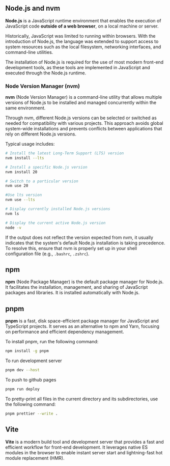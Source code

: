 ## Node.js and nvm

**Node.js** is a JavaScript runtime environment that enables the execution of JavaScript code **outside of a web browser**, on a local machine or server.

Historically, JavaScript was limited to running within browsers. With the introduction of Node.js, the language was extended to support access to system resources such as the local filesystem, networking interfaces, and command-line utilities.

The installation of Node.js is required for the use of most modern front-end development tools, as these tools are implemented in JavaScript and executed through the Node.js runtime.

### Node Version Manager (nvm)

**nvm** (Node Version Manager) is a command-line utility that allows multiple versions of Node.js to be installed and managed concurrently within the same environment.

Through nvm, different Node.js versions can be selected or switched as needed for compatibility with various projects. This approach avoids global system-wide installations and prevents conflicts between applications that rely on different Node.js versions.

Typical usage includes:

```bash
# Install the latest Long-Term Support (LTS) version
nvm install --lts

# Install a specific Node.js version
nvm install 20

# Switch to a particular version
nvm use 20

#Use lts version
nvm use --lts

# Display currently installed Node.js versions
nvm ls

# Display the current active Node.js version
node -v
```

If the output does not reflect the version expected from nvm, it usually indicates that the system's default Node.js installation is taking precedence. To resolve this, ensure that nvm is properly set up in your shell configuration file (e.g., `.bashrc`, `.zshrc`).

## npm
**npm** (Node Package Manager) is the default package manager for Node.js. It facilitates the installation, management, and sharing of JavaScript packages and libraries. It is installed automatically with Node.js.

## pnpm

**pnpm** is a fast, disk space-efficient package manager for JavaScript and TypeScript projects. It serves as an alternative to npm and Yarn, focusing on performance and efficient dependency management.

To install pnpm, run the following command:

```bash
npm install -g pnpm
```

To run development server

```bash
pnpm dev --host
```

To push to github pages

```bash
pnpm run deploy
```

To pretty-print all files in the current directory and its subdirectories, use the following command:

```bash
pnpm prettier --write .
```

## Vite

**Vite** is a modern build tool and development server that provides a fast and efficient workflow for front-end development. It leverages native ES modules in the browser to enable instant server start and lightning-fast hot module replacement (HMR).
